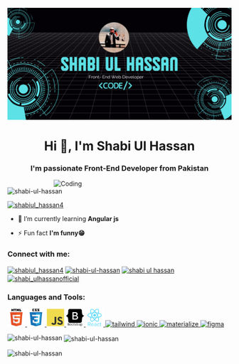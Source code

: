 ![logo](https://github.com/Shabi-Ul-Hassan/Shabi-ul-Hassan/blob/main/Black%20and%20Teal%20Modern%20Hackathon%20Banner%20Landscape%20(2).png)
<h1 align="center">Hi 👋, I'm Shabi Ul Hassan</h1>
<h3 align="center">I'm passionate Front-End Developer from Pakistan</h3>
<img align="right" alt="Coding " width="400px "src="https://media3.giphy.com/media/qgQUggAC3Pfv687qPC/giphy.gif">

<p align="left"> <img src="https://komarev.com/ghpvc/?username=shabi-ul-hassan&label=Profile%20views&color=0e75b6&style=flat" alt="shabi-ul-hassan" /> </p>

<p align="left"> <a href="https://twitter.com/shabiul_hassan4" target="blank"><img src="https://img.shields.io/twitter/follow/shabiul_hassan4?logo=twitter&style=for-the-badge" alt="shabiul_hassan4" /></a> </p>

- 🌱 I’m currently learning **Angular js**

- ⚡ Fun fact **I'm funny😁**

<h3 align="left">Connect with me:</h3>
<p align="left">
<a href="https://twitter.com/shabiul_hassan4" target="blank"><img align="center" src="https://raw.githubusercontent.com/rahuldkjain/github-profile-readme-generator/master/src/images/icons/Social/twitter.svg" alt="shabiul_hassan4" height="30" width="40" /></a>
<a href="https://www.linkedin.com/in/shabi-ul-hassan-b96234278/" target="blank"><img align="center" src="https://raw.githubusercontent.com/rahuldkjain/github-profile-readme-generator/master/src/images/icons/Social/linked-in-alt.svg" alt="shabi-ul-hassan" height="30" width="40" /></a>
<a href="https://www.facebook.com/shabi.ulhassan.7334" target="blank"><img align="center" src="https://raw.githubusercontent.com/rahuldkjain/github-profile-readme-generator/master/src/images/icons/Social/facebook.svg" alt="shabi ul hassan" height="30" width="40" /></a>
<a href="https://www.instagram.com/shabi_ulhassanofficial" target="blank"><img align="center" src="https://raw.githubusercontent.com/rahuldkjain/github-profile-readme-generator/master/src/images/icons/Social/instagram.svg" alt="shabi_ulhassanofficial" height="30" width="40" /></a>
</p>

<h3 align="left">Languages and Tools:</h3>
<p align="left"> <a href="https://www.w3.org/html/" target="_blank" rel="noreferrer"> <img src="https://raw.githubusercontent.com/devicons/devicon/master/icons/html5/html5-original-wordmark.svg" alt="html5" width="40" height="40"/> </a>  <a href="https://www.w3schools.com/css/" target="_blank" rel="noreferrer"> <img src="https://raw.githubusercontent.com/devicons/devicon/master/icons/css3/css3-original-wordmark.svg" alt="css3" width="40" height="40"/> </a> <a href="https://developer.mozilla.org/en-US/docs/Web/JavaScript" target="_blank" rel="noreferrer"> <img src="https://raw.githubusercontent.com/devicons/devicon/master/icons/javascript/javascript-original.svg" alt="javascript" width="40" height="40"/> </a> <a href="https://getbootstrap.com" target="_blank" rel="noreferrer"> <img src="https://raw.githubusercontent.com/devicons/devicon/master/icons/bootstrap/bootstrap-plain-wordmark.svg" alt="bootstrap" width="40" height="40"/> </a>  <a href="https://reactjs.org/" target="_blank" rel="noreferrer"> <img src="https://raw.githubusercontent.com/devicons/devicon/master/icons/react/react-original-wordmark.svg" alt="react" width="40" height="40"/> </a> <a href="https://tailwindcss.com/" target="_blank" rel="noreferrer"> <img src="https://www.vectorlogo.zone/logos/tailwindcss/tailwindcss-icon.svg" alt="tailwind" width="40" height="40"/> </a> <a href="https://ionicframework.com" target="_blank" rel="noreferrer"> <img src="https://upload.wikimedia.org/wikipedia/commons/d/d1/Ionic_Logo.svg" alt="ionic" width="40" height="40"/> </a>  <a href="https://materializecss.com/" target="_blank" rel="noreferrer"> <img src="https://raw.githubusercontent.com/prplx/svg-logos/5585531d45d294869c4eaab4d7cf2e9c167710a9/svg/materialize.svg" alt="materialize" width="40" height="40"/> </a> <a href="https://www.figma.com/" target="_blank" rel="noreferrer"> <img src="https://www.vectorlogo.zone/logos/figma/figma-icon.svg" alt="figma" width="40" height="40"/> </a>  </p>

<p><img align="left" src="https://github-readme-stats.vercel.app/api/top-langs?username=shabi-ul-hassan&show_icons=true&locale=en&layout=compact" alt="shabi-ul-hassan" /></p>

<p>&nbsp;<img align="center" src="https://github-readme-stats.vercel.app/api?username=shabi-ul-hassan&show_icons=true&locale=en" alt="shabi-ul-hassan" /></p>

<p><img align="center" src="https://github-readme-streak-stats.herokuapp.com/?user=shabi-ul-hassan&" alt="shabi-ul-hassan" /></p>
